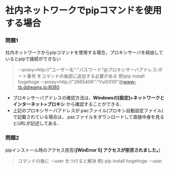 # 社内ネットワークでpipコマンドを使用する場合

### 問題1
社内ネットワークからpipコマンドを使用する場合，プロキシサーバを経由しているとpipで接続ができない
> --proxy=http://"ユーザー名":"パスワード"@プロキシサーバアドレス:ポート番号 をコマンドの後部に追加する必要がある
> 例)pip install hogehoge --proxy=http://"2665406":"Yui0310!"@www-tb.ddreams.jp:8080

- プロキシサーバアドレスの確認方法は，**Windowsの[設定]>ネットワークとインターネット>プロキシ** から確認することができる．
- 上記のプロキシサーバアドレスが.pacファイル(プロキシ自動設定ファイル)で記載されている場合は，.pacファイルをダウンロードして直接中身を見るとURLが記述してある．

### 問題2
pipインストール時のアクセス拒否(**[WinError 5] アクセスが拒否されました。**)
> コマンドの後に --user をつけると解決
> 例) pip install hogehoge --user